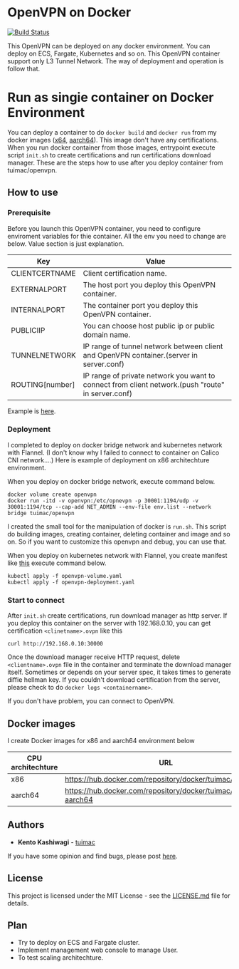 # OpenVPN on Docker
[dockerhub-x64]: <https://hub.docker.com/r/tuimac/openvpn>
[dockerhub-aarch64]: <https://hub.docker.com/r/tuimac/openvpn-aarch64>
[env.list]: <https://github.com/tuimac/openvpn/blob/master/images/env.list>
[manifests]: <https://github.com/tuimac/openvpn/tree/master/kubernetes>
[![Build Status](https://travis-ci.com/tuimac/openvpn.svg?branch=master)](https://travis-ci.com/tuimac/openvpn)

This OpenVPN can be deployed on any docker environment. 
You can deploy on ECS, Fargate, Kubernetes and so on.
This OpenVPN container support only L3 Tunnel Network.
The way of deployment and operation is follow that.

# Run as singie container on Docker Environment
You can deploy a container to do `docker build` and `docker run` from my docker images ([x64][dockerhub-x64], [aarch64][dockerhub-aarch64]).
This image don't have any certifications. 
When you run docker container from those images, 
entrypoint execute script `init.sh` to create certifications and run certifications download manager.
These are the steps how to use after you deploy container from tuimac/openvpn.

## How to use

### Prerequisite
Before you launch this OpenVPN container, you need to configure enviroment variables for thie container.
All the env you need to change are below. Value section is just explanation.

| Key | Value |
| ----- | ----- |
| CLIENTCERTNAME | Client certification name. |
| EXTERNALPORT | The host port you deploy this OpenVPN container. |
| INTERNALPORT | The container port you deploy this OpenVPN container. |
| PUBLICIIP | You can choose host public ip or public domain name. |
| TUNNELNETWORK | IP range of tunnel network between client and OpenVPN container.(server in server.conf) |
| ROUTING[number] | IP range of private network you want to connect from client network.(push "route" in server.conf) |

Example is [here][env.list].

### Deployment
I completed to deploy on docker bridge network and kubernetes network with Flannel.
(I don't know why I failed to connect to container on Calico CNI network....)
Here is example of deployment on x86 architechture environment. 

When you deploy on docker bridge network, execute command below.
```
docker volume create openvpn
docker run -itd -v openvpn:/etc/opnevpn -p 30001:1194/udp -v 30001:1194/tcp --cap-add NET_ADMIN --env-file env.list --network bridge tuimac/openvpn
```
I created the small tool for the manipulation of docker is `run.sh`. 
This script do building images, creating container, deleting container and image and so on.
So if you want to customize this openvpn and debug, you can use that.

When you deploy on kubernetes network with Flannel, you create manifest like [this][manifests] execute command below.
```
kubectl apply -f openvpn-volume.yaml
kubectl apply -f openvpn-deployment.yaml
```

### Start to connect
After `init.sh` create certifications, run download manager as http server. 
If you deploy this container on the server with 192.168.0.10, 
you can get certification `<clinetname>.ovpn` like this
```
curl http://192.168.0.10:30000
```
Once the download manager receive HTTP request, 
delete `<clientname>.ovpn` file in the container and terminate the download manager itself.
Sometimes or depends on your server spec, it takes times to generate diffie hellman key.
If you couldn't download certification from the server, please check to do `docker logs <containername>`. 

If you don't have problem, you can connect to OpenVPN.

## Docker images
I create Docker images for x86 and aarch64 environment below

| CPU architechture | URL |
| ----- | ----- |
| x86 | https://hub.docker.com/repository/docker/tuimac/openvpn |
| aarch64 | https://hub.docker.com/repository/docker/tuimac/openvpn-aarch64 |

## Authors

* **Kento Kashiwagi** - [tuimac](https://github.com/tuimac)

If you have some opinion and find bugs, please post [here](https://github.com/tuimac/openvpn/issues).

## License

This project is licensed under the MIT License - see the [LICENSE.md](LICENSE.md) file for details.

## Plan

- Try to deploy on ECS and Fargate cluster.
- Implement management web console to manage User.
- To test scaling architechture.
